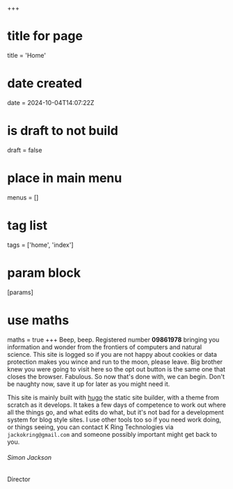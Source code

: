 +++
# title for page
title = 'Home'
# date created
date = 2024-10-04T14:07:22Z
# is draft to not build
draft = false
# place in main menu
menus = []
# tag list
tags = ['home', 'index']
# param block
[params]
# use maths
maths = true
+++
Beep, beep. Registered number **09861978** bringing you information and wonder from the frontiers of computers and natural science. This site is logged so if you 
are not happy about cookies or data protection makes you wince and run to the moon, please leave. Big brother knew you were going to visit here so the opt out button
is the same one that closes the browser. Fabulous. So now that's done with, we can begin. Don't be naughty now, save it up for later as you might need it.

This site is mainly built with [hugo](https://gohugo.io) the static site builder, with a theme from scratch as it develops. It takes a few days of competence
to work out where all the things go, and what edits do what, but it's not bad for a development system for blog style sites. I use other tools too so if you need
work doing, or things seeing, you can contact K Ring Technologies via `jackokring@gmail.com` and someone possibly important might get back to you.

###### Simon Jackson

Director
